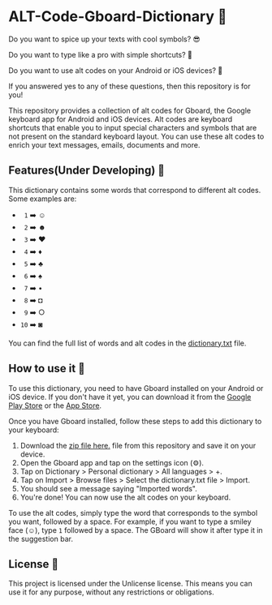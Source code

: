 # ALT-Code-Gboard-Dictionary 🎨

Do you want to spice up your texts with cool symbols? 😎

Do you want to type like a pro with simple shortcuts? 🚀

Do you want to use alt codes on your Android or iOS devices? 📱

If you answered yes to any of these questions, then this repository is for you!

This repository provides a collection of alt codes for Gboard, the Google keyboard app for Android and iOS devices. Alt codes are keyboard shortcuts that enable you to input special characters and symbols that are not present on the standard keyboard layout. You can use these alt codes to enrich your text messages, emails, documents and more.

## Features(Under Developing) 🌟

This dictionary contains some words that correspond to different alt codes. Some examples are:

- ` 1` ➡️ ☺
- ` 2` ➡️ ☻
- ` 3` ➡️ ♥
- ` 4` ➡️ ♦
- ` 5` ➡️ ♣
- ` 6` ➡️ ♠
- ` 7` ➡️ •
- ` 8` ➡️ ◘
- ` 9` ➡️ ○
- `10` ➡️ ◙

You can find the full list of words and alt codes in the [dictionary.txt](https://github.com/asurpbs/ALT-Code-Gboard-Dictionary/blob/main/dictionary.txt) file.

## How to use it 🚀

To use this dictionary, you need to have Gboard installed on your Android or iOS device. If you don't have it yet, you can download it from the [Google Play Store](https://play.google.com/store/apps/details?id=com.google.android.inputmethod.latin) or the [App Store](https://apps.apple.com/us/app/gboard-the-google-keyboard/id1091700242).

Once you have Gboard installed, follow these steps to add this dictionary to your keyboard:

1. Download the [zip file here.](https://github.com/asurpbs/ALT-Code-Gboard-Dictionary/archive/refs/heads/main.zip) file from this repository and save it on your device.
2. Open the Gboard app and tap on the settings icon (⚙️).
3. Tap on Dictionary > Personal dictionary > All languages > +.
4. Tap on Import > Browse files > Select the dictionary.txt file > Import.
5. You should see a message saying "Imported words".
6. You're done! You can now use the alt codes on your keyboard.

To use the alt codes, simply type the word that corresponds to the symbol you want, followed by a space. For example, if you want to type a smiley face (☺), type `1` followed by a space. The GBoard will show it after type it in the suggestion bar.


## License 📝

This project is licensed under the Unlicense license. This means you can use it for any purpose, without any restrictions or obligations.
